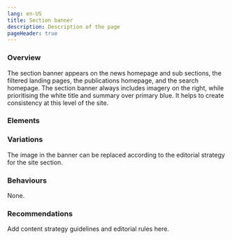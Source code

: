 ```yaml
---
lang: en-US
title: Section banner
description: Description of the page
pageHeader: true
---
```


### Overview
The section banner appears on the news homepage and sub sections, the filtered landing pages, the publications homepage, and the search homepage. The section banner always includes imagery on the right, while prioritising the white title and summary over primary blue. It helps to create consistency at this level of the site.

### Elements
<PreviewImage :image="$withBase('/images/section-banner-sample.png')" :contents="[{ x: 3, y: 9, title: 'Title', text: 'Title' }, { x: 3, y: 48, title: 'Summary', text: 'Summary' }, { x: 68, y: 9, title: 'Image', text: 'Image' }]">
<template #code>
<CodeGroup>
<CodeGroupItem title="HTML">

@[code{2-12} html](../../.vuepress/theme/layouts/components/SectionBanner.vue)>

  </CodeGroupItem>
</CodeGroup>
</template>
</PreviewImage>

### Variations
The image in the banner can be replaced according to the editorial strategy for the site section.

### Behaviours
None.

### Recommendations
Add content strategy guidelines and editorial rules here.
